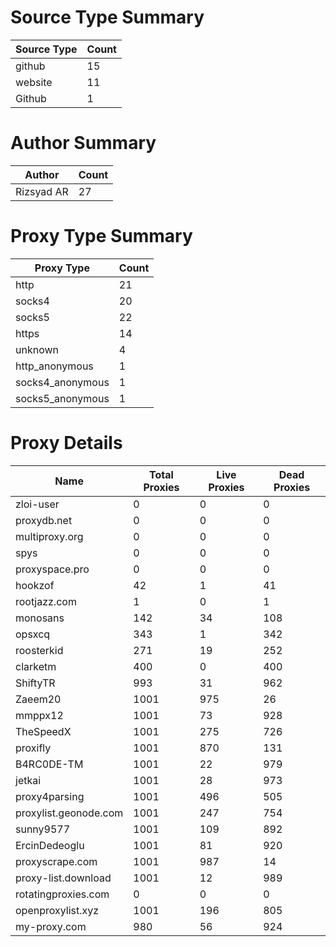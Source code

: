 # Source Type Summary

| Source Type | Count |
|-------------|-------|
| github | 15 |
| website | 11 |
| Github | 1 |


# Author Summary

| Author | Count |
|--------|-------|
| Rizsyad AR | 27 |


# Proxy Type Summary

| Proxy Type | Count |
|------------|-------|
| http | 21 |
| socks4 | 20 |
| socks5 | 22 |
| https | 14 |
| unknown | 4 |
| http_anonymous | 1 |
| socks4_anonymous | 1 |
| socks5_anonymous | 1 |


# Proxy Details

| Name | Total Proxies | Live Proxies | Dead Proxies |
|------|---------------|--------------|---------------|
| zloi-user | 0 | 0 | 0 |
| proxydb.net | 0 | 0 | 0 |
| multiproxy.org | 0 | 0 | 0 |
| spys | 0 | 0 | 0 |
| proxyspace.pro | 0 | 0 | 0 |
| hookzof | 42 | 1 | 41 |
| rootjazz.com | 1 | 0 | 1 |
| monosans | 142 | 34 | 108 |
| opsxcq | 343 | 1 | 342 |
| roosterkid | 271 | 19 | 252 |
| clarketm | 400 | 0 | 400 |
| ShiftyTR | 993 | 31 | 962 |
| Zaeem20 | 1001 | 975 | 26 |
| mmppx12 | 1001 | 73 | 928 |
| TheSpeedX | 1001 | 275 | 726 |
| proxifly | 1001 | 870 | 131 |
| B4RC0DE-TM | 1001 | 22 | 979 |
| jetkai | 1001 | 28 | 973 |
| proxy4parsing | 1001 | 496 | 505 |
| proxylist.geonode.com | 1001 | 247 | 754 |
| sunny9577 | 1001 | 109 | 892 |
| ErcinDedeoglu | 1001 | 81 | 920 |
| proxyscrape.com | 1001 | 987 | 14 |
| proxy-list.download | 1001 | 12 | 989 |
| rotatingproxies.com | 0 | 0 | 0 |
| openproxylist.xyz | 1001 | 196 | 805 |
| my-proxy.com | 980 | 56 | 924 |
